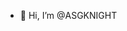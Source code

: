 - 👋 Hi, I’m @ASGKNIGHT

<!---
ASGKNIGHT/ASGKNIGHT is a ✨ special ✨ repository because its `README.md` (this file) appears on your GitHub profile.
You can click the Preview link to take a look at your changes.
--->
